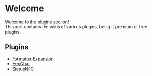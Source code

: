 # Welcome
Welcome to the plugins section!  
This part contains the wikis of various plugins, being it premium or free plugins.

## Plugins
- [Formatter Expansion](formatter-expansion)
- [HexChat](hexchat)
- [StatusNPC](statusnpc)
